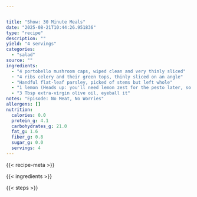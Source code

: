 ```yaml
---


title: "Show: 30 Minute Meals"
date: "2025-08-21T10:44:26.951836"
type: "recipe"
description: ""
yield: "4 servings"
categories:
  - "salad"
source: ""
ingredients:
  - "4 portobello mushroom caps, wiped clean and very thinly sliced"
  - "4 ribs celery and their green tops, thinly sliced on an angle"
  - "Handful flat-leaf parsley, picked of stems but left whole"
  - "1 lemon (Heads up: you'll need lemon zest for the pesto later, so zest and reserve before you cut this lemon to juice it for this salad.)"
  - "3 Tbsp extra-virgin olive oil, eyeball it"
notes: "Episode: No Meat, No Worries"
allergens: []
nutrition:
  calories: 0.0
  protein_g: 4.1
  carbohydrates_g: 21.0
  fat_g: 1.6
  fiber_g: 0.8
  sugar_g: 0.0
  servings: 4
---
```


{{< recipe-meta >}}

{{< ingredients >}}

{{< steps >}}
